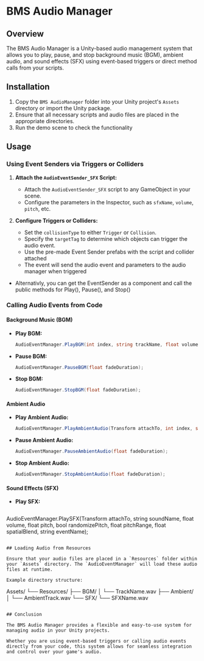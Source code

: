 
# BMS Audio Manager

## Overview

The BMS Audio Manager is a Unity-based audio management system that allows you to play, pause, and stop background music (BGM), ambient audio, and sound effects (SFX) using event-based triggers or direct method calls from your scripts.

## Installation

1. Copy the `BMS AudioManager` folder into your Unity project's `Assets` directory or import the Unity package.
2. Ensure that all necessary scripts and audio files are placed in the appropriate directories.
3. Run the demo scene to check the functionality

## Usage

### Using Event Senders via Triggers or Colliders

1. **Attach the `AudioEventSender_SFX` Script:**
   - Attach the `AudioEventSender_SFX` script to any GameObject in your scene.
   - Configure the parameters in the Inspector, such as `sfxName`, `volume`, `pitch`, etc.

2. **Configure Triggers or Colliders:**
   - Set the `collisionType` to either `Trigger` or `Collision`.
   - Specify the `targetTag` to determine which objects can trigger the audio event.
   - Use the pre-made Event Sender prefabs with the script and collider attached
   - The event will send the audio event and parameters to the audio manager when triggered
  
- Alternativly, you can get the EventSender as a component and call the public methods for Play(), Pause(), and Stop()


### Calling Audio Events from Code

#### Background Music (BGM)

- **Play BGM:**
  ```csharp
  AudioEventManager.PlayBGM(int index, string trackName, float volume, FadeType fadeType, float fadeDuration, bool loopBGM, string eventName);
  ```

- **Pause BGM:**
  ```csharp
  AudioEventManager.PauseBGM(float fadeDuration);
  ```

- **Stop BGM:**
  ```csharp
  AudioEventManager.StopBGM(float fadeDuration);
  ```

#### Ambient Audio

- **Play Ambient Audio:**
  ```csharp
  AudioEventManager.PlayAmbientAudio(Transform attachTo, int index, string trackName, float volume, float pitch, float spatialBlend, FadeType fadeType, float fadeDuration, bool loopAmbient, string eventName);
  ```

- **Pause Ambient Audio:**
  ```csharp
  AudioEventManager.PauseAmbientAudio(float fadeDuration);
  ```

- **Stop Ambient Audio:**
  ```csharp
  AudioEventManager.StopAmbientAudio(float fadeDuration);
  ```

#### Sound Effects (SFX)

- **Play SFX:**
  ```csharp
 AudioEventManager.PlaySFX(Transform attachTo, string soundName, float volume, float pitch, bool randomizePitch, float pitchRange,  float spatialBlend, string eventName);
  ```

## Loading Audio from Resources

Ensure that your audio files are placed in a `Resources` folder within your `Assets` directory. The `AudioEventManager` will load these audio files at runtime.

Example directory structure:
```
Assets/
└── Resources/
    ├── BGM/
    │   └── TrackName.wav
    ├── Ambient/
    │   └── AmbientTrack.wav
    └── SFX/
        └── SFXName.wav
```

## Conclusion

The BMS Audio Manager provides a flexible and easy-to-use system for managing audio in your Unity projects.

Whether you are using event-based triggers or calling audio events directly from your code, this system allows for seamless integration and control over your game's audio.
